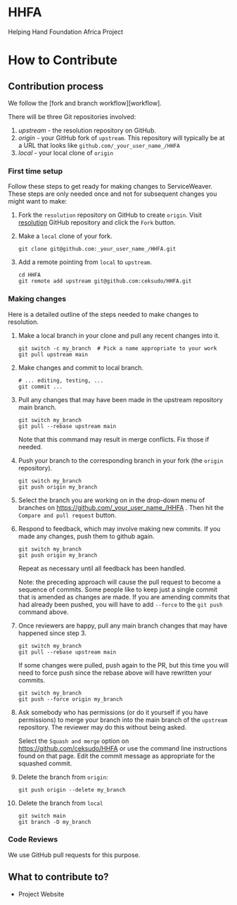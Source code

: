 # HHFA
Helping Hand Foundation Africa Project


# How to Contribute



## Contribution process

We follow the [fork and branch workflow][workflow].

There will be three Git repositories involved:

1.  *upstream* - the resolution repository on GitHub.
2.  *origin* - your GitHub fork of `upstream`. This repository
    will typically be at a URL that looks like `github.com/_your_user_name_/HHFA`
3.  *local* - your local clone of `origin`

### First time setup

Follow these steps to get ready for making changes to ServiceWeaver.  These
steps are only needed once and not for subsequent changes you might want to
make:

1.  Fork the `resolution` repository on GitHub to create `origin`.
    Visit [resolution](https://github.com/ceksudo/HHFA) GitHub repository and click the `Fork` button.

2.  Make a `local` clone of your fork.

    ```shell
    git clone git@github.com:_your_user_name_/HHFA.git
    ```

3.  Add a remote pointing from `local` to `upstream`.

    ```shell
    cd HHFA
    git remote add upstream git@github.com:ceksudo/HHFA.git
    ```
### Making changes

Here is a detailed outline of the steps needed to make changes to resolution.


1. Make a local branch in your clone and pull any recent changes into it.

   ```shell
   git switch -c my_branch  # Pick a name appropriate to your work
   git pull upstream main
   ```

2. Make changes and commit to local branch.

   ```shell
   # ... editing, testing, ... 
   git commit ...
   ```

3. Pull any changes that may have been made in the upstream repository
   main branch.

   ```shell
   git switch my_branch
   git pull --rebase upstream main
   ```

   Note that this command may result in merge conflicts. Fix those if
   needed.

4. Push your branch to the corresponding branch in your fork (the `origin` repository).

   ```shell
   git switch my_branch
   git push origin my_branch
   ```

5. Select the branch you are working on in the drop-down menu of branches on
   https://github.com/_your_user_name_/HHFA . Then hit the `Compare and pull
   request` button.

6. Respond to feedback, which may involve making new commits.
   If you made any changes, push them to github again.

   ```shell
   git switch my_branch
   git push origin my_branch
   ```

   Repeat as necessary until all feedback has been handled.

   Note: the preceding approach will cause the pull request to become a sequence
   of commits. Some people like to keep just a single commit that is amended as
   changes are made. If you are amending commits that had already been pushed,
   you will have to add `--force` to the `git push` command above.

7. Once reviewers are happy, pull any main branch changes that may
   have happened since step 3.
   
    ```shell
    git switch my_branch
    git pull --rebase upstream main
    ```

    If some changes were pulled, push again to the PR, but this time you will
    need to force push since the rebase above will have rewritten your commits.

    ```shell
    git switch my_branch
    git push --force origin my_branch
    ```

8.  Ask somebody who has permissions (or do it yourself if you
    have permissions) to merge your branch into the main branch
    of the `upstream` repository. The reviewer may do this without
    being asked.

    Select the `Squash and merge` option on https://github.com/ceksudo/HHFA
    or use the command line instructions found on that page. Edit the commit message
    as appropriate for the squashed commit.

9.  Delete the branch from `origin`:

    ```
    git push origin --delete my_branch
    ```

10. Delete the branch from `local`

    ```
    git switch main
    git branch -D my_branch
    ```

### Code Reviews
We use GitHub pull requests for this purpose. 


## What to contribute to?
- Project Website 

